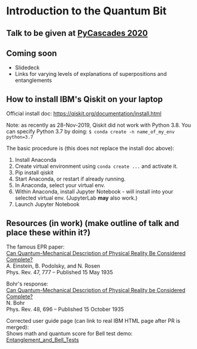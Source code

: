 # Introduction to the Quantum Bit

## Talk to be given at [PyCascades 2020](https://2020.pycascades.com)

## Coming soon
- Slidedeck
- Links for varying levels of explanations of superpositions and entanglements

## How to install IBM's Qiskit on your laptop

Official install doc: <https://qiskit.org/documentation/install.html>

Note: as recently as 28-Nov-2019, Qiskit did not work with Python 3.8. You can specify Python 3.7 by doing:
`$ conda create -n name_of_my_env python=3.7`

The basic procedure is (this does not replace the install doc above):
1. Install Anaconda
2. Create virtual environment using `conda create ...` and activate it.
3. Pip install qiskit
4. Start Anaconda, or restart if already running.
5. In Anaconda, select your virtual env.
6. Within Anaconda, install Jupyter Notebook - will install into your selected virtual env. (JupyterLab **may** also work.)
7. Launch Jupyter Notebook

## Resources (in work) (make outline of talk and place these within it?)

The famous EPR paper:<br/>
[Can Quantum-Mechanical Description of Physical Reality Be Considered Complete?](https://journals.aps.org/pr/abstract/10.1103/PhysRev.47.777)<br/>
A. Einstein, B. Podolsky, and N. Rosen<br/>
Phys. Rev. 47, 777 – Published 15 May 1935

Bohr's response:<br/>
[Can Quantum-Mechanical Description of Physical Reality be Considered Complete?](https://journals.aps.org/pr/abstract/10.1103/PhysRev.48.696)<br/>
N. Bohr<br/>
Phys. Rev. 48, 696 – Published 15 October 1935

Corrected user guide page (can link to real IBM HTML page after PR is merged):<br/>
Shows math and quantum score for Bell test demo:<br/>
[Entanglement_and_Bell_Tests](https://github.com/brandonwarren/iqx-user-guide/blob/format/rst/full-user-guide/003-Multiple_Qubits_Gates_and_Entangled_States/002-Entanglement_and_Bell_Tests.rst)

